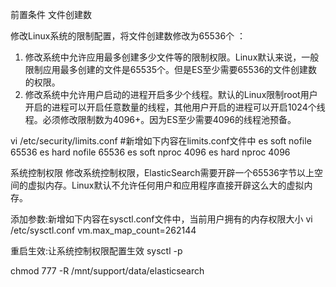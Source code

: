 前置条件
    文件创建数

修改Linux系统的限制配置，将文件创建数修改为65536个 ：
1. 修改系统中允许应用最多创建多少文件等的限制权限。Linux默认来说，一般限制应用最多创建的文件是65535个。但是ES至少需要65536的文件创建数的权限。
2. 修改系统中允许用户启动的进程开启多少个线程。默认的Linux限制root用户开启的进程可以开启任意数量的线程，其他用户开启的进程可以开启1024个线程。必须修改限制数为4096+。因为ES至少需要4096的线程池预备。

vi /etc/security/limits.conf
#新增如下内容在limits.conf文件中
es soft nofile 65536
es hard nofile 65536
es soft nproc 4096
es hard nproc 4096

系统控制权限
修改系统控制权限，ElasticSearch需要开辟一个65536字节以上空间的虚拟内存。Linux默认不允许任何用户和应用程序直接开辟这么大的虚拟内存。

添加参数:新增如下内容在sysctl.conf文件中，当前用户拥有的内存权限大小
vi /etc/sysctl.conf
vm.max_map_count=262144

重启生效:让系统控制权限配置生效
sysctl -p

chmod 777 -R /mnt/support/data/elasticsearch

